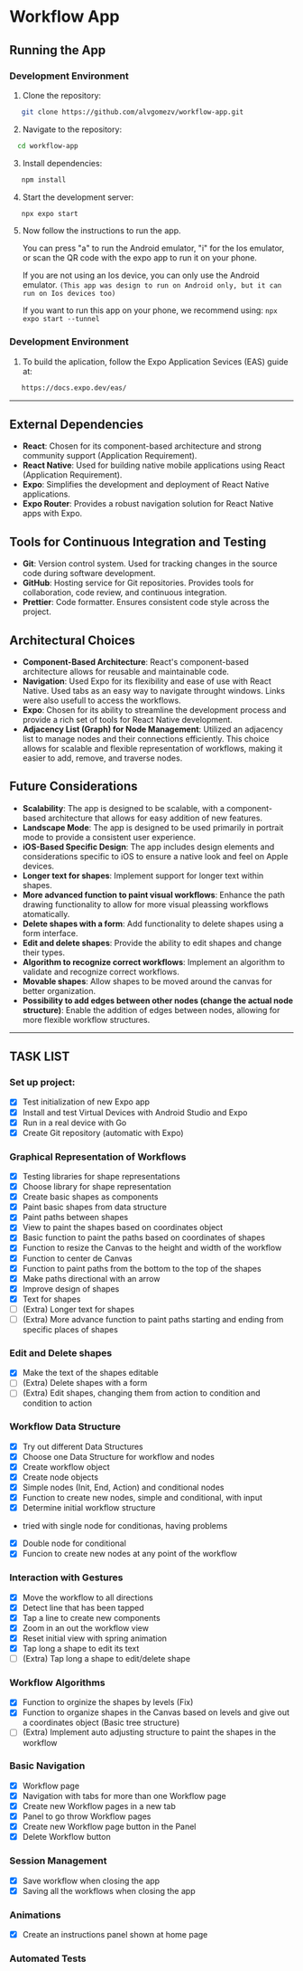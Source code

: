 # Workflow App

## Running the App

### Development Environment

1. Clone the repository:
```sh
   git clone https://github.com/alvgomezv/workflow-app.git
```
2. Navigate to the repository:
 ```sh
   cd workflow-app
 ```
3. Install dependencies:
```sh
   npm install
 ```
4. Start the development server:
```sh
   npx expo start
 ```
5. Now follow the instructions to run the app.

   You can press "a" to run the Android emulator, "i" for the Ios emulator, or scan the QR code with the expo app to run it on your phone.
  
   If you are not using an Ios device, you can only use the Android emulator. ``(This app was design to run on Android only, but it can run on Ios devices too)``
   
   If you want to run this app on your phone, we recommend using:
    ``
    npx expo start --tunnel
     ``
### Development Environment

1. To build the aplication, follow the Expo Application Sevices (EAS) guide at:
```sh
   https://docs.expo.dev/eas/
```
--------------------------

## External Dependencies

- **React**: Chosen for its component-based architecture and strong community support (Application Requirement).
- **React Native**: Used for building native mobile applications using React (Application Requirement).
- **Expo**: Simplifies the development and deployment of React Native applications.
- **Expo Router**: Provides a robust navigation solution for React Native apps with Expo.


## Tools for Continuous Integration and Testing

- **Git**: Version control system. Used for tracking changes in the source code during software development.
- **GitHub**: Hosting service for Git repositories. Provides tools for collaboration, code review, and continuous integration.
- **Prettier**: Code formatter. Ensures consistent code style across the project.

## Architectural Choices

- **Component-Based Architecture**: React's component-based architecture allows for reusable and maintainable code.
- **Navigation**: Used Expo for its flexibility and ease of use with React Native. Used tabs as an easy way to navigate throught windows. Links were also usefull to access the workflows.
- **Expo**: Chosen for its ability to streamline the development process and provide a rich set of tools for React Native development.
- **Adjacency List (Graph) for Node Management**: Utilized an adjacency list to manage nodes and their connections efficiently. This choice allows for scalable and flexible representation of workflows, making it easier to add, remove, and traverse nodes.

## Future Considerations

- **Scalability**: The app is designed to be scalable, with a component-based architecture that allows for easy addition of new features.
- **Landscape Mode**: The app is designed to be used primarily in portrait mode to provide a consistent user experience. 
- **iOS-Based Specific Design**: The app includes design elements and considerations specific to iOS to ensure a native look and feel on Apple devices.
- **Longer text for shapes**: Implement support for longer text within shapes.
- **More advanced function to paint visual workflows**: Enhance the path drawing functionality to allow for more visual pleassing workflows atomatically.
- **Delete shapes with a form**: Add functionality to delete shapes using a form interface.
- **Edit and delete shapes**: Provide the ability to edit shapes and change their types.
- **Algorithm to recognize correct workflows**: Implement an algorithm to validate and recognize correct workflows.
- **Movable shapes**: Allow shapes to be moved around the canvas for better organization.
- **Possibility to add edges between other nodes (change the actual node structure)**: Enable the addition of edges between nodes, allowing for more flexible workflow structures.

--------------------------

## TASK LIST

### Set up project:

- [x] Test initialization of new Expo app
- [x] Install and test Virtual Devices with Android Studio and Expo
- [x] Run in a real device with Go
- [x] Create Git repository (automatic with Expo)

### Graphical Representation of Workflows

- [x] Testing libraries for shape representations
- [x] Choose library for shape representation
- [x] Create basic shapes as components
- [x] Paint basic shapes from data structure
- [x] Paint paths between shapes
- [x] View to paint the shapes based on coordinates object
- [x] Basic function to paint the paths based on coordinates of shapes
- [x] Function to resize the Canvas to the height and width of the workflow
- [x] Function to center de Canvas
- [x] Function to paint paths from the bottom to the top of the shapes
- [x] Make paths directional with an arrow
- [x] Improve design of shapes
- [x] Text for shapes
- [ ] (Extra) Longer text for shapes
- [ ] (Extra) More advance function to paint paths starting and ending from specific places of shapes

### Edit and Delete shapes

- [x] Make the text of the shapes editable
- [ ] (Extra) Delete shapes with a form
- [ ] (Extra) Edit shapes, changing them from action to condition and condition to action

### Workflow Data Structure

- [x] Try out different Data Structures
- [x] Choose one Data Structure for workflow and nodes
- [x] Create workflow object
- [x] Create node objects
- [x] Simple nodes (Init, End, Action) and conditional nodes
- [x] Function to create new nodes, simple and conditional, with input
- [x] Determine initial workflow structure
- tried with single node for conditionas, having problems
- [x] Double node for conditional
- [x] Funcion to create new nodes at any point of the workflow

### Interaction with Gestures

- [x] Move the workflow to all directions
- [x] Detect line that has been tapped
- [x] Tap a line to create new components
- [x] Zoom in an out the workflow view
- [x] Reset initial view with spring animation
- [x] Tap long a shape to edit its text
- [ ] (Extra) Tap long a shape to edit/delete shape

### Workflow Algorithms

- [x] Function to orginize the shapes by levels (Fix)
- [x] Function to organize shapes in the Canvas based on levels and give out a coordinates object (Basic tree structure)
- [ ] (Extra) Implement auto adjusting structure to paint the shapes in the workflow

### Basic Navigation

- [x] Workflow page
- [x] Navigation with tabs for more than one Workflow page
- [x] Create new Workflow pages in a new tab
- [x] Panel to go throw Workflow pages
- [x] Create new Workflow page button in the Panel
- [x] Delete Workflow button

### Session Management

- [x] Save workflow when closing the app
- [x] Saving all the workflows when closing the app

### Animations

- [x] Create an instructions panel shown at home page

### Automated Tests
